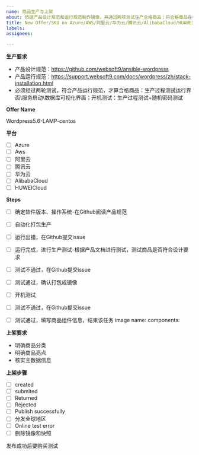 ```yaml
---
name: 商品生产与上架
about: 依据产品设计规范和运行规范制作镜像，并通过两项测试生产合格商品；将合格商品在各大云平台上架
title: New Offer/SKU on Azure/AWS/阿里云/华为云/腾讯云/AlibabaCloud/HUAWEICLOUD
labels: 
assignees: 

---
```



**生产要求**

- 产品设计规范：https://github.com/websoft9/ansible-wordpress
- 产品运行规范：https://support.websoft9.com/docs/wordpress/zh/stack-installation.html
- 必须经过两轮测试，符合产品运行规范，才算合格商品：生产过程测试运行界面\服务启动\数据库可视化界面；开机测试：生产过程测试+随机密码测试

**Offer Name**

Wordpress5.6-LAMP-centos

**平台**

- [ ] Azure
- [ ] Aws
- [ ] 阿里云
- [ ] 腾讯云
- [ ] 华为云
- [ ] AlibabaCloud
- [ ] HUWEICloud

**Steps**

- [ ] 确定软件版本、操作系统-在Github阅读产品规范
- [ ] 自动化打包生产
- [ ] 运行出错，在Github提交issue
- [ ] 运行完成，进行生产测试-根据产品文档进行测试，测试商品是否符合设计要求
- [ ] 测试不通过，在Github提交issue
- [ ] 测试通过，确认打包成镜像
- [ ] 开机测试
- [ ] 测试不通过，在Github提交issue
- [ ] 测试通过，填写商品组件信息，结束该任务
image name:
components:


**上架要求**

- 明确商品分类
- 明确商品亮点
- 核实主数据信息


**上架步骤**

- [ ] created
- [ ] submited
- [ ] Returned
- [ ] Rejected
- [ ] Publish successfully
- [ ] 分发全球地区
- [ ] Online test error
- [ ] 删除镜像和快照

发布成功后要购买测试
